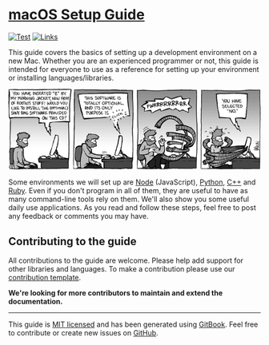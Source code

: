 # [macOS Setup Guide](https://sourabhbajaj.com/mac-setup)

[![Test](https://github.com/sb2nov/mac-setup/workflows/Test/badge.svg)](https://github.com/sb2nov/mac-setup/actions?query=workflow%3ATest) [![Links](https://github.com/sb2nov/mac-setup/workflows/Links/badge.svg)](https://github.com/sb2nov/mac-setup/actions?query=workflow%3ALinks)

This guide covers the basics of setting up a development environment on a new
Mac. Whether you are an experienced programmer or not, this guide is intended
for everyone to use as a reference for setting up your environment or
installing languages/libraries.

[![Screen](https://raw.githubusercontent.com/sb2nov/mac-setup/main/assets/intro.gif)](https://raw.githubusercontent.com/sb2nov/mac-setup/main/assets/intro.gif)

Some environments we will set up are [Node](https://nodejs.org)
(JavaScript), [Python](https://www.python.org),
[C++](http://www.cplusplus.com) and [Ruby](https://www.ruby-lang.org).
Even if you don't program in all of them, they are useful to have as many
command-line tools rely on them. We'll also show you some useful daily use
applications. As you read and follow these steps, feel free to post any
feedback or comments you may have.

## Contributing to the guide

All contributions to the guide are welcome. Please help add support for other
libraries and languages. To make a contribution please use our [contribution
template](https://github.com/sb2nov/mac-setup/blob/main/.github/CONTRIBUTION_TEMPLATE.md).

**We're looking for more contributors to maintain and extend the
documentation.**

-------------------------------------------------------------------------------

This guide is [MIT
licensed](https://github.com/sb2nov/mac-setup/blob/main/LICENSE) and has been
generated using [GitBook](https://www.gitbook.com/). Feel free to contribute or
create new issues on [GitHub](https://github.com/sb2nov/mac-setup/issues).
